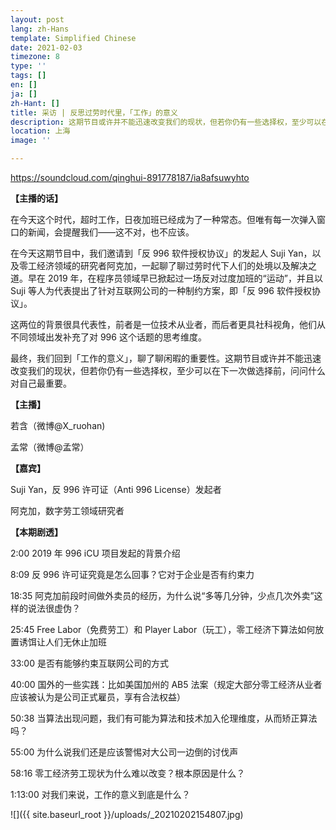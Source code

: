 ```yaml
---
layout: post
lang: zh-Hans
template: Simplified Chinese
date: 2021-02-03
timezone: 8
type: ''
tags: []
en: []
ja: []
zh-Hant: []
title: 采访 | 反思过劳时代里，「工作」的意义
description: 这期节目或许并不能迅速改变我们的现状，但若你仍有一些选择权，至少可以在下一次做选择前，问问什么对自己最重要。
location: 上海
image: ''

---
```

https://soundcloud.com/qinghui-891778187/ia8afsuwyhto

**【主播的话】**

在今天这个时代，超时工作，日夜加班已经成为了一种常态。但唯有每一次弹入窗口的新闻，会提醒我们——这不对，也不应该。

在今天这期节目中，我们邀请到「反 996 软件授权协议」的发起人 Suji Yan，以及零工经济领域的研究者阿克加，一起聊了聊过劳时代下人们的处境以及解决之道。早在 2019 年，在程序员领域早已掀起过一场反对过度加班的“运动”，并且以 Suji 等人为代表提出了针对互联网公司的一种制约方案，即「反 996 软件授权协议」。

这两位的背景很具代表性，前者是一位技术从业者，而后者更具社科视角，他们从不同领域出发补充了对 996 这个话题的思考维度。

最终，我们回到「工作的意义」，聊了聊闲暇的重要性。这期节目或许并不能迅速改变我们的现状，但若你仍有一些选择权，至少可以在下一次做选择前，问问什么对自己最重要。

**【主播】**

若含（微博@X_ruohan)

孟常（微博@孟常）

**【嘉宾】**

Suji Yan，反 996 许可证（Anti 996 License）发起者

阿克加，数字劳工领域研究者

**【本期剧透】**

2:00 2019 年 996 iCU 项目发起的背景介绍

8:09 反 996 许可证究竟是怎么回事？它对于企业是否有约束力

18:35 阿克加前段时间做外卖员的经历，为什么说“多等几分钟，少点几次外卖”这样的说法很虚伪？

25:45 Free Labor（免费劳工）和 Player Labor（玩工），零工经济下算法如何放置诱饵让人们无休止加班

33:00 是否有能够约束互联网公司的方式

40:00 国外的一些实践：比如美国加州的 AB5 法案（规定大部分零工经济从业者应该被认为是公司正式雇员，享有合法权益）

50:38 当算法出现问题，我们有可能为算法和技术加入伦理维度，从而矫正算法吗？

55:00 为什么说我们还是应该警惕对大公司一边倒的讨伐声

58:16 零工经济劳工现状为什么难以改变？根本原因是什么？

1:13:00 对我们来说，工作的意义到底是什么？

![]({{ site.baseurl_root }}/uploads/_20210202154807.jpg)